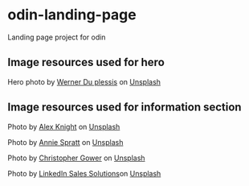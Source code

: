 # odin-landing-page
Landing page project for odin 

## Image resources used for hero

Hero photo by [Werner Du plessis](https://unsplash.com/@werner01?utm_content=creditCopyText&utm_medium=referral&utm_source=unsplash) on [Unsplash](https://unsplash.com/photos/a-house-in-the-middle-of-a-snow-covered-field-dX-IIx2cTvg?utm_content=creditCopyText&utm_medium=referral&utm_source=unsplash)
  
## Image resources used for information section

Photo by [Alex Knight](https://unsplash.com/@agk42?utm_content=creditCopyText&utm_medium=referral&utm_source=unsplash) on [Unsplash](https://unsplash.com/photos/white-robot-near-brown-wall-2EJCSULRwC8?utm_content=creditCopyText&utm_medium=referral&utm_source=unsplash)
  
Photo by [Annie Spratt](https://unsplash.com/@anniespratt?utm_content=creditCopyText&utm_medium=referral&utm_source=unsplash) on [Unsplash](https://unsplash.com/photos/group-of-people-using-laptop-computer-QckxruozjRg?utm_content=creditCopyText&utm_medium=referral&utm_source=unsplash)

Photo by [Christopher Gower](https://unsplash.com/@cgower?utm_content=creditCopyText&utm_medium=referral&utm_source=unsplash) on [Unsplash](https://unsplash.com/photos/a-macbook-with-lines-of-code-on-its-screen-on-a-busy-desk-m_HRfLhgABo?utm_content=creditCopyText&utm_medium=referral&utm_source=unsplash)

Photo by [LinkedIn Sales Solutions](https://unsplash.com/@linkedinsalesnavigator?utm_content=creditCopyText&utm_medium=referral&utm_source=unsplash)on [Unsplash](https://unsplash.com/photos/woman-in-black-jacket-sitting-beside-woman-in-white-blazer-IjkIOe-2fF4?utm_content=creditCopyText&utm_medium=referral&utm_source=unsplash)
  